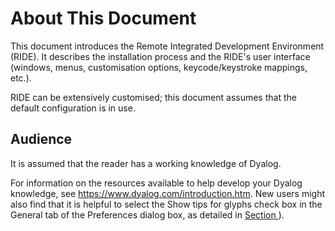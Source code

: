 



# About This Document


This document introduces the Remote Integrated Development Environment (RIDE). It describes the installation process and the RIDE's user interface (windows, menus, customisation options, keycode/keystroke mappings, etc.).


RIDE can be extensively customised; this document assumes that the default configuration is in use.

## Audience


It is assumed that the reader has a working knowledge of Dyalog.


For information on the resources available to help develop your Dyalog knowledge, see https://www.dyalog.com/introduction.htm. New users might also find that it is helpful to select the Show tips for glyphs check box in the General tab of the Preferences dialog box, as detailed in [Section ](general_tab.md#)).


